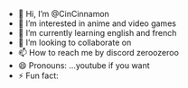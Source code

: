- 👋 Hi, I’m @CinCinnamon
- 👀 I’m interested in anime and video games
- 🌱 I’m currently learning english and french 
- 💞️ I’m looking to collaborate on 
- 📫 How to reach me by discord zeroozeroo
- 😄 Pronouns: ...youtube if you want
- ⚡ Fun fact: 

<!---
CinCinnamon/CinCinnamon is a ✨ special ✨ repository because its `README.md` (this file) appears on your GitHub profile.
You can click the Preview link to take a look at your changes.
--->

